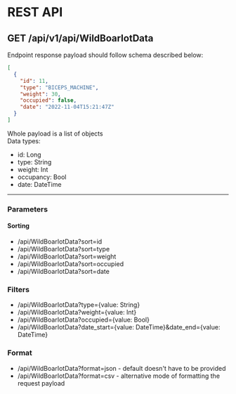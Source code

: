 # REST API

## GET /api/v1/api/WildBoarIotData
Endpoint response payload should follow schema described below:

```json
[
  {
    "id": 11,
    "type": "BICEPS_MACHINE",
    "weight": 30,
    "occupied": false,
    "date": "2022-11-04T15:21:47Z"
  }
]
```

Whole payload is a list of objects\
Data types:

- id: Long
- type: String
- weight: Int
- occupancy: Bool
- date: DateTime

---

### Parameters

#### Sorting

- /api/WildBoarIotData?sort=id
- /api/WildBoarIotData?sort=type
- /api/WildBoarIotData?sort=weight
- /api/WildBoarIotData?sort=occupied
- /api/WildBoarIotData?sort=date

### Filters

- /api/WildBoarIotData?type={value: String}
- /api/WildBoarIotData?weight={value: Int}
- /api/WildBoarIotData?occupied={value: Bool}
- /api/WildBoarIotData?date_start={value: DateTime}&date_end={value: DateTime}

### Format

- /api/WildBoarIotData?format=json - default doesn't have to be provided
- /api/WildBoarIotData?format=csv - alternative mode of formatting the request payload